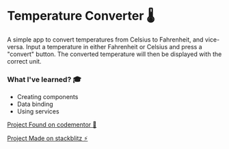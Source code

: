 # Temperature Converter 🌡️

A simple app to convert temperatures from Celsius to Fahrenheit, and vice-versa.
Input a temperature in either Fahrenheit or Celsius and press a "convert" button. The converted temperature will then be displayed with the correct unit.

### What I've learned? 🎓
- Creating components
- Data binding
- Using services


[Project Found on codementor 👀](https://www.codementor.io/projects/web/temperature-converter-website-atx32dy7mf)

[Project Made on stackblitz ⚡️](https://www.stackblitz.com)
